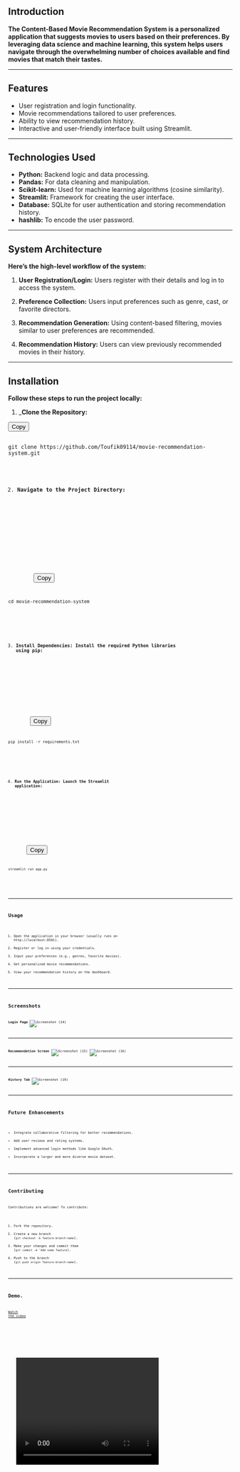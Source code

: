 ## Introduction
__The Content-Based Movie Recommendation System is a personalized application that suggests movies to users based on their preferences. By leveraging data science and machine learning, this system helps users navigate through the overwhelming number of choices available and find movies that match their tastes.__

***

## Features
* User registration and login functionality.
* Movie recommendations tailored to user preferences.
* Ability to view recommendation history.
* Interactive and user-friendly interface built using Streamlit.

***

## Technologies Used
* __Python:__ Backend logic and data processing.
* __Pandas:__ For data cleaning and manipulation.
* __Scikit-learn:__ Used for machine learning algorithms (cosine similarity).
* __Streamlit:__ Framework for creating the user interface.
* __Database:__ SQLite for user authentication and storing recommendation history.
* __hashlib:__ To encode the user password.

***

## System Architecture
__Here’s the high-level workflow of the system:__

1. __User Registration/Login:__
Users register with their details and log in to access the system.

2. __Preference Collection:__
Users input preferences such as genre, cast, or favorite directors.

3. __Recommendation Generation:__
Using content-based filtering, movies similar to user preferences are recommended.

4. __Recommendation History:__
Users can view previously recommended movies in their history.

***

## Installation
__Follow these steps to run the project locally:__

1. ___Clone the Repository:__
<div class="code-container">
        <button class="copy-button" onclick="copyCode()">Copy</button>
        <pre><code id="code-snippet">
git clone https://github.com/Toufik09114/movie-recommendation-system.git
</div>

2. __Navigate to the Project Directory:__
<!DOCTYPE html>
<html lang="en">
<head>
    <meta charset="UTF-8">
    <meta name="viewport" content="width=device-width, initial-scale=1.0">
</head>
<body>
    <div class="code-container">
        <button class="copy-button" onclick="copyCode()">Copy</button>
        <pre><code id="code-snippet">
cd movie-recommendation-system
    </div>
</body>
</html>


3. __Install Dependencies: Install the required Python libraries using pip:__
<!DOCTYPE html>
<html lang="en">
<head>
    <meta charset="UTF-8">
    <meta name="viewport" content="width=device-width, initial-scale=1.0">
</head>
<body>
    <div class="code-container">
        <button class="copy-button" onclick="copyCode()">Copy</button>
        <pre><code id="code-snippet">
pip install -r requirements.txt
    </div>
</body>
</html>


4. __Run the Application: Launch the Streamlit application:__
<!DOCTYPE html>
<html lang="en">
<head>
    <meta charset="UTF-8">
    <meta name="viewport" content="width=device-width, initial-scale=1.0">
</head>
<body>
    <div class="code-container">
        <button class="copy-button" onclick="copyCode()">Copy</button>
        <pre><code id="code-snippet">
streamlit run app.py
    </div>
</body>
</html>

***

## Usage
1. Open the application in your browser (usually runs on http://localhost:8501).
2. Register or log in using your credentials.
3. Input your preferences (e.g., genres, favorite movies).
4. Get personalized movie recommendations.
5. View your recommendation history on the dashboard.

***

## Screenshots

__Login Page__
![Screenshot (14)](https://github.com/user-attachments/assets/4c9bef43-bd0d-4073-ad7d-c4b0b4565b0c)
***

__Recommendation Screen__
![Screenshot (15)](https://github.com/user-attachments/assets/0d3c7ca6-a3c8-4f5a-92f2-9b58109a6565)
![Screenshot (16)](https://github.com/user-attachments/assets/3a437284-c04b-4258-9293-5f9c05571c14)

***

__History Tab__
![Screenshot (19)](https://github.com/user-attachments/assets/98fa9ca6-ea5d-4a44-b41e-7de7d1ae2371)

***

## Future Enhancements
* Integrate collaborative filtering for better recommendations.
* Add user reviews and rating systems.
* Implement advanced login methods like Google OAuth.
* Incorporate a larger and more diverse movie dataset.

***

## Contributing
Contributions are welcome! To contribute:

1. Fork the repository.
2. Create a new branch (`git checkout -b feature-branch-name`).
3. Make your changes and commit them (`git commit -m 'Add some feature`).
4. Push to the branch (`git push origin feature-branch-name`).

***

## Demo.
[Watch the video](https://github.com/Toufik09114/movie_recommender_system/blob/main/movie_recommendation_video.mp4)
<!DOCTYPE html>
<html lang="en">
<head>
    <meta charset="UTF-8">
    <meta name="viewport" content="width=device-width, initial-scale=1.0">
</head>
<body>
    <video width="320" height="240" controls>
  <source src="path/to/your/video.mp4" type="video/mp4">
  Your browser does not support the video tag.
    </video>
</body>
</html>
